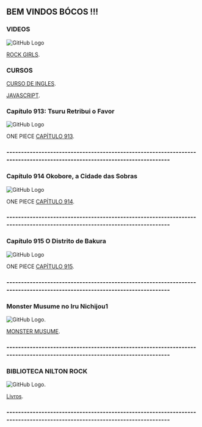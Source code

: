 ## BEM VINDOS BÓCOS !!!

### VIDEOS
![GitHub Logo](/Rock_Animes/onePiece/guitarra.jpg)

[ROCK GIRLS](/Rock_Animes/GuitarraCover/covers.html).

### CURSOS


[CURSO DE INGLES](/Rock_Animes/Curso/Ingles/curso_ingles.html).


[JAVASCRIPT](/Rock_Animes/javascript.html).

### Capítulo 913: Tsuru Retribui o Favor

![GitHub Logo](/Rock_Animes/01_x.jpg)


ONE PIECE [CAPÍTULO 913](/Rock_Animes/onePiece/Capitulo913.html).

### -------------------------------------------------------------------------------------------------------------------------

### Capítulo 914 Okobore, a Cidade das Sobras


![GitHub Logo](/Rock_Animes/onePiece/Capitulo914/01_x.jpg)


ONE PIECE [CAPÍTULO 914](/Rock_Animes/onePiece/Capitulo914.html).



### -------------------------------------------------------------------------------------------------------------------------

### Capítulo 915 O Distrito de Bakura


![GitHub Logo](/Rock_Animes/onePiece/Capitulo915/01_x.jpg)


ONE PIECE [CAPÍTULO 915](/Rock_Animes/onePiece/Capitulo915.html).


### -------------------------------------------------------------------------------------------------------------------------


### Monster Musume no Iru Nichijou1

![GitHub Logo](/Rock_Animes/Monster-Musume-no-Iru-Nichijou.jpg).

[MONSTER MUSUME](/Rock_Animes/video.html).

### -------------------------------------------------------------------------------------------------------------------------



### BIBLIOTECA NILTON ROCK

![GitHub Logo](/Rock_Animes/livro.jpg).


[Livros](/Rock_Animes/Livros.html).


### -------------------------------------------------------------------------------------------------------------------------

